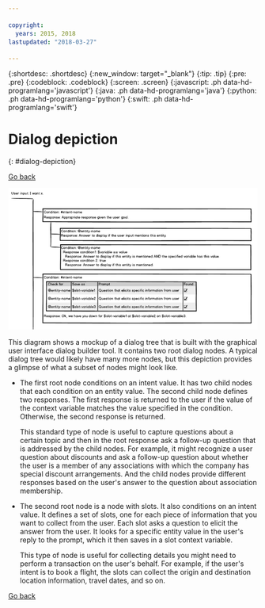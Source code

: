 ```yaml
---

copyright:
  years: 2015, 2018
lastupdated: "2018-03-27"

---
```


{:shortdesc: .shortdesc}
{:new_window: target="_blank"}
{:tip: .tip}
{:pre: .pre}
{:codeblock: .codeblock}
{:screen: .screen}
{:javascript: .ph data-hd-programlang='javascript'}
{:java: .ph data-hd-programlang='java'}
{:python: .ph data-hd-programlang='python'}
{:swift: .ph data-hd-programlang='swift'}

# Dialog depiction
{: #dialog-depiction}

[Go back](assistants.html)

![A sample dialog tree with example content](images/dialog-depiction.png)

This diagram shows a mockup of a dialog tree that is built with the graphical user interface dialog builder tool. It contains two root dialog nodes. A typical dialog tree would likely have many more nodes, but this depiction provides a glimpse of what a subset of nodes might look like.

- The first root node conditions on an intent value. It has two child nodes that each condition on an entity value.  The second child node defines two responses. The first response is returned to the user if the value of the context variable matches the value specified in the condition. Otherwise, the second response is returned.

  This standard type of node is useful to capture questions about a certain topic and then in the root response ask a follow-up question that is addressed by the child nodes. For example, it might recognize a user question about discounts and ask a follow-up question about whether the user is a member of any associations with which the company has special discount arrangements. And the child nodes provide different responses based on the user's answer to the question about association membership.

- The second root node is a node with slots. It also conditions on an intent value. It defines a set of slots, one for each piece of information that you want to collect from the user. Each slot asks a question to elicit the answer from the user. It looks for a specific entity value in the user's reply to the prompt, which it then saves in a slot context variable.

  This type of node is useful for collecting details you might need to perform a transaction on the user's behalf. For example, if the user's intent is to book a flight, the slots can collect the origin and destination location information, travel dates, and so on.

[Go back](assistants.html)